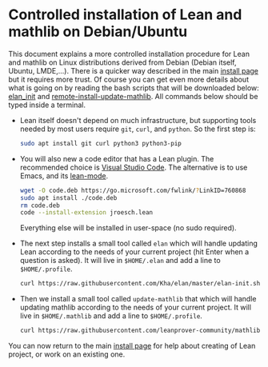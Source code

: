 # Controlled installation of Lean and mathlib on Debian/Ubuntu

This document explains a more controlled installation procedure 
for Lean and mathlib on Linux distributions derived from Debian (Debian itself,
Ubuntu, LMDE,...). There is a quicker way described in the main
[install page](install_debian.md) but it requires more trust.
Of course you can get even more details about what is going on by
reading the bash scripts that will be downloaded below:
[elan_init](https://github.com/Kha/elan/blob/master/elan-init.sh) and
[remote-install-update-mathlib](https://github.com/leanprover-community/mathlib/blob/master/scripts/remote-install-update-mathlib.sh).
All commands below should be typed inside a terminal.

* Lean itself doesn't depend on much infrastructure, but supporting tools
  needed by most users require `git`, `curl`, and `python`. So the first step is:
  ```bash
  sudo apt install git curl python3 python3-pip
  ```

* You will also new a code editor that has a Lean plugin. The
  recommended choice is [Visual Studio Code](https://code.visualstudio.com/).
  The alternative is to use Emacs, and its [lean-mode](https://github.com/leanprover/lean-mode).
  ```bash
  wget -O code.deb https://go.microsoft.com/fwlink/?LinkID=760868
  sudo apt install ./code.deb
  rm code.deb
  code --install-extension jroesch.lean
  ```
  Everything else will be installed in user-space (no sudo required).

* The next step installs a small tool called `elan` which will handle
  updating Lean according to the needs of your current project (hit Enter
  when a question is asked). It will live in `$HOME/.elan` and add a
  line to `$HOME/.profile`.
  ```bash
  curl https://raw.githubusercontent.com/Kha/elan/master/elan-init.sh -sSf | sh
  ```

* Then we install a small tool called `update-mathlib` that which will handle
  updating mathlib according to the needs of your current project.
  It will live in `$HOME/.mathlib` and add a line to `$HOME/.profile`.
  ```bash
  curl https://raw.githubusercontent.com/leanprover-community/mathlib/master/scripts/remote-install-update-mathlib.sh -sSf | bash
  ```

You can now return to the main [install page](install_debian.md) for help about creating of Lean project, or work on an existing one.
